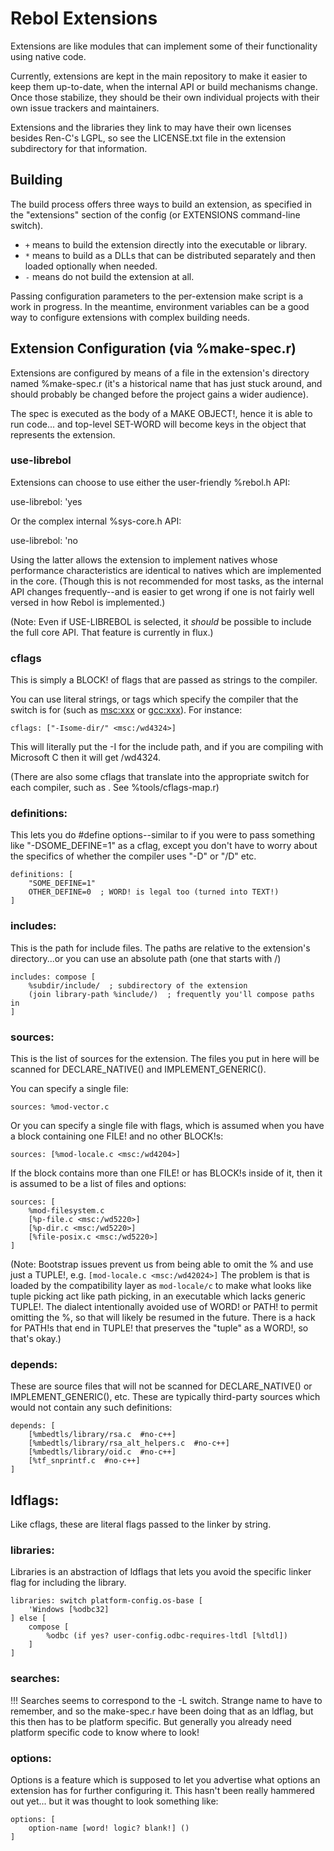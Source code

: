 # Rebol Extensions

Extensions are like modules that can implement some of their functionality
using native code.

Currently, extensions are kept in the main repository to make it easier to
keep them up-to-date, when the internal API or build mechanisms change.  Once
those stabilize, they should be their own individual projects with their own
issue trackers and maintainers.

Extensions and the libraries they link to may have their own licenses besides
Ren-C's LGPL, so see the LICENSE.txt file in the extension subdirectory for
that information.


## Building

The build process offers three ways to build an extension, as specified in
the "extensions" section of the config (or EXTENSIONS command-line switch).

* `+` means to build the extension directly into the executable or library.
* `*` means to build as a DLLs that can be distributed separately and then
      loaded optionally when needed.
* `-` means do not build the extension at all.

Passing configuration parameters to the per-extension make script is a work
in progress.  In the meantime, environment variables can be a good way to
configure extensions with complex building needs.

## Extension Configuration (via %make-spec.r)

Extensions are configured by means of a file in the extension's directory
named %make-spec.r (it's a historical name that has just stuck around, and
should probably be changed before the project gains a wider audience).

The spec is executed as the body of a MAKE OBJECT!, hence it is able to
run code... and top-level SET-WORD will become keys in the object that
represents the extension.

### use-librebol

Extensions can choose to use either the user-friendly %rebol.h API:

   use-librebol: 'yes

Or the complex internal %sys-core.h API:

   use-librebol: 'no

Using the latter allows the extension to implement natives whose performance
characteristics are identical to natives which are implemented in the core.
(Though this is not recommended for most tasks, as the internal API changes
frequently--and is easier to get wrong if one is not fairly well versed in how
Rebol is implemented.)

(Note: Even if USE-LIBREBOL is selected, it *should* be possible to include
the full core API.  That feature is currently in flux.)


### cflags

This is simply a BLOCK! of flags that are passed as strings to the compiler.

You can use literal strings, or tags which specify the compiler that the
switch is for (such as <msc:xxx> or <gcc:xxx>).  For instance:

    cflags: ["-Isome-dir/" <msc:/wd4324>]

This will literally put the -I for the include path, and if you are compiling
with Microsoft C then it will get /wd4324.

(There are also some cflags that translate into the appropriate switch for
each compiler, such as <no-unused-parameter>.  See %tools/cflags-map.r)

### definitions:

This lets you do #define options--similar to if you were to pass something
like "-DSOME_DEFINE=1" as a cflag, except you don't have to worry about the
specifics of whether the compiler uses "-D" or "/D" etc.

    definitions: [
        "SOME_DEFINE=1"
        OTHER_DEFINE=0  ; WORD! is legal too (turned into TEXT!)
    ]

### includes:

This is the path for include files.  The paths are relative to the extension's
directory...or you can use an absolute path (one that starts with /)

    includes: compose [
        %subdir/include/  ; subdirectory of the extension
        (join library-path %include/)  ; frequently you'll compose paths in
    ]

### sources:

This is the list of sources for the extension.  The files you put in here
will be scanned for DECLARE_NATIVE() and IMPLEMENT_GENERIC().

You can specify a single file:

    sources: %mod-vector.c

Or you can specify a single file with flags, which is assumed when you have
a block containing one FILE! and no other BLOCK!s:

    sources: [%mod-locale.c <msc:/wd4204>]

If the block contains more than one FILE! or has BLOCK!s inside of it, then
it is assumed to be a list of files and options:

    sources: [
        %mod-filesystem.c
        [%p-file.c <msc:/wd5220>]
        [%p-dir.c <msc:/wd5220>]
        [%file-posix.c <msc:/wd5220>]
    ]

(Note: Bootstrap issues prevent us from being able to omit the % and use
just a TUPLE!, e.g. `[mod-locale.c <msc:/wd42024>]`  The problem is that is
loaded by the compatibility layer as `mod-locale/c` to make what looks like
tuple picking act like path picking, in an executable which lacks generic
TUPLE!.  The dialect intentionally avoided use of WORD! or PATH! to permit
omitting the %, so that will likely be resumed in the future.  There is a
hack for PATH!s that end in TUPLE! that preserves the "tuple" as a WORD!, so
that's okay.)

### depends:

These are source files that will not be scanned for DECLARE_NATIVE() or
IMPLEMENT_GENERIC(), etc.  These are typically third-party sources which
would not contain any such definitions:

    depends: [
        [%mbedtls/library/rsa.c  #no-c++]
        [%mbedtls/library/rsa_alt_helpers.c  #no-c++]
        [%mbedtls/library/oid.c  #no-c++]
        [%tf_snprintf.c  #no-c++]
    ]

## ldflags:

Like cflags, these are literal flags passed to the linker by string.

### libraries:

Libraries is an abstraction of ldflags that lets you avoid the specific
linker flag for including the library.

    libraries: switch platform-config.os-base [
        'Windows [%odbc32]
    ] else [
        compose [
            %odbc (if yes? user-config.odbc-requires-ltdl [%ltdl])
        ]
    ]

### searches:

!!! Searches seems to correspond to the -L switch.  Strange name to have to
remember, and so the make-spec.r have been doing that as an ldflag, but this
then has to be platform specific.  But generally you already need platform
specific code to know where to look!

### options:

Options is a feature which is supposed to let you advertise what options an
extension has for further configuring it.  This hasn't been really hammered
out yet... but it was thought to look something like:

    options: [
        option-name [word! logic? blank!] ()
    ]
